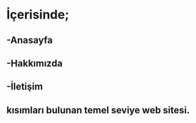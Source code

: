 # İçerisinde;
## -Anasayfa
## -Hakkımızda
## -İletişim
## kısımları bulunan temel seviye web sitesi.
